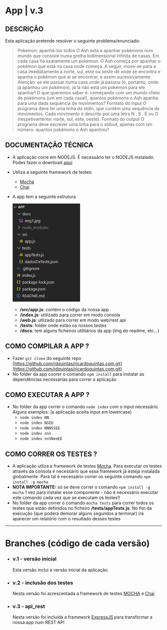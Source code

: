 # App | v.3

## DESCRIÇÃO
Esta aplicação pretende resolver o seguinte problema/enunciado:

  > Pokemon: apanhá-los todos
  > O Ash está a apanhar pokémons num mundo que consiste numa grelha bidimensional infinita de casas.
  > Em cada casa há exatamente um pokémon.
  > O Ash começa por apanhar o pokémon que está na casa onde começa. A seguir, move-se para a casa
  > imediatamente a norte, sul, este ou oeste de onde se encontra e apanha o pokémon que aí se encontrar,
  > e assim sucessivamente. Atenção: se ele passar numa casa onde já passou (e, portanto, onde já apanhou
  > um pokémon), já lá não está um pokémon para ele apanhar!
  > O que queremos saber é: começando com um mundo cheio de pokémons (um em cada casa!), quantos
  > pokémons o Ash apanha para uma dada sequência de movimentos?
  > Formato do input
  > O programa deve ler uma linha do stdin, que contém uma sequência de movimentos. Cada movimento é
  > descrito por uma letra N , S , E ou O (respetivamente: norte, sul, este, oeste).
  > Formato do output
  > O programa deve escrever uma linha para o stdout, apenas com um número: quantos pokémons o Ash
  > apanhou?

## DOCUMENTAÇÃO TÉCNICA
  - A aplicação corre em NODEJS. É necessário ter o NODEJS instalado. Podes fazer o download [aqui](https://nodejs.dev/)
  - Utiliza a seguinte framework de testes:
    - [Mocha](https://mochajs.org/)
    - [Chai](https://www.chaijs.com/) 
  - A app tem a seguinte estrutura

      ![](/docs/img1.jpg)

    - **/src/app.js**: contém o código da nossa app
    - **/index.js**: utilizado para correr em modo consola
    - **/web.js**: utlizado para correr em modo web/rest api
    - **/tests**: folder onde estão os nossos testes
    - **/docs**: tem alguns ficheiros utilitários da app (img do readme, etc...)


## COMO COMPILAR A APP ?
 - Fazer `git clone` do seguinte repo [https://github.com/rdquintas/ricardoquintas.com.git](https://github.com/rdquintas/ricardoquintas.com.git)
 - No folder da app coorer o comando `npm install` para instalar as dependências necessárias para correr a aplicação

## COMO EXECUTAR A APP ?
  - No folder da app correr o comando `node index` com o input necessário. Alguns exemplos: (a aplicação aceita input em lowercase)
    - `node index NN`
    - `node index NSEO`
    - `node index NNNSSEE`
    - `node index nnn`
    - `node index nnSNeeEE`


## COMO CORRER OS TESTES ?
  - A aplicação utliza a framework de testes [Mocha](https://mochajs.org/). Para executar os testes através da consola é necessário que essa framework já esteja instalada globalmente.  Para tal é necessário correr os seguinte comando `npm install -g mocha`
  - **NOTA IMPORTANTE:** só se deve correr o comando `npm install -g mocha` 1 vez para instalar esse componente - não é necessário executar este comando cada vez que se executam os testes!!
 - No folder da app correr o comando `mocha tests` para correr todos os testes que estão definidos no ficheiro **/tests/appTests.js**. No fim da execução (que poderá demorar alguns segundos a terminar) irá aparecer um relatório com o resutlado desses testes


---

# Branches (código de cada versão)
 - ### v.1 - versão inicial
   Esta versão inclui a versão inicial da aplicação.
 - ### v.2 - inclusão dos testes
   Nesta versão foi acrescentada a framework de testes [MOCHA](https://mochajs.org/) e [Chai](https://www.chaijs.com/) 
 - ### v.3 - api_rest
   Nesta versão foi incluída a framework [ExpressJS](https://expressjs.com/)  para transformar a nossa app num REST API
